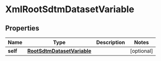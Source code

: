 
# XmlRootSdtmDatasetVariable

## Properties
| Name | Type | Description | Notes |
| ------------ | ------------- | ------------- | ------------- |
| **self** | [**RootSdtmDatasetVariable**](RootSdtmDatasetVariable.md) |  |  [optional] |



